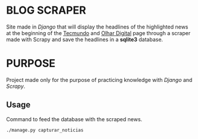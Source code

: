 # BLOG SCRAPER

Site made in *Django* that will display the headlines of the highlighted news at the beginning of the [Tecmundo](https://www.tecmundo.com.br/)  and [Olhar Digital](https://olhardigital.com.br/noticias/) page through a scraper made with Scrapy and save the headlines in a __sqlite3__ database.

# PURPOSE
Project made only for the purpose of practicing knowledge with *Django* and *Scrapy*.

## Usage
Command to feed the database with the scraped news.

```bash
./manage.py capturar_noticias
```
